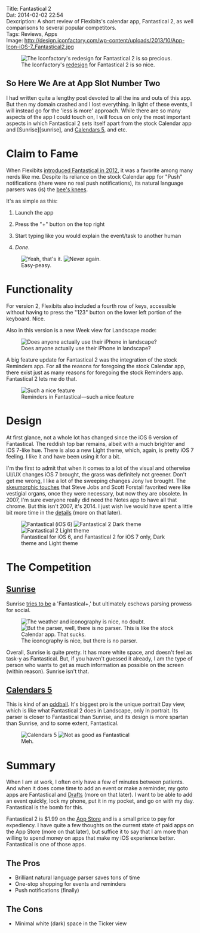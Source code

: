 Title: Fantastical 2  
Dat: 2014-02-02 22:54  
Dexcription: A short review of Flexibits's calendar app, Fantastical 2, as well comparisons to several popular competitors.  
Tags: Reviews, Apps  
Image: http://design.iconfactory.com/wp-content/uploads/2013/10/App-Icon-iOS-7_Fantastical2.jpg  

<figure>
	<img src="http://design.iconfactory.com/wp-content/uploads/2013/10/App-Icon-iOS-7_Fantastical2.jpg" alt="The Iconfactory's redesign for Fantastical 2 is so precious." title="The Iconfactory's redesign for Fantastical 2 is so precious.">
	<figcaption>The Iconfactory's <a href="http://design.iconfactory.com/fantastical-2-for-ios-7/" />redesign</a> for Fantastical 2 is so nice.</figcaption>
</figure>
  
## So Here We Are at App Slot Number Two

I had written quite a lengthy post devoted to all the ins and outs of this app. But then my domain crashed and I lost everything. In light of these events, I will instead go for the 'less is more' approach. While there are so many aspects of the app I could touch on, I will focus on only the most important aspects in which Fantastical 2 sets itself apart from the stock Calendar app and [Sunrise][sunrise], and [Calendars 5][readdle], and etc.

# Claim to Fame

When Flexibits [introduced Fantastical in 2012][macworld], it was a favorite among many nerds like me. Despite its reliance on the stock Calendar app for "Push" notifications (there were no real push notifications), its natural language parsers was (is) the [bee's knees][macstories]. 

It's as simple as this:

1. Launch the app

2. Press the "+" button on the top right

3. Start typing like you would explain the event/task to another human

4. *Done.*

<figure>
	<img class="screenshot inlineTwo" src="http://d.pr/i/1dddh+" alt="Yeah, that's it." title="Yeah, that's it.">
	<img class="screenshot inlineTwo" src="http://d.pr/i/1aiHr+" alt="Never again." title="Never again.">
	<figcaption>Easy-peasy.</figcaption>
</figure>

# Functionality

For version 2, Flexibits also included a fourth row of keys, accessible without having to press the "123" button on the lower left portion of the keyboard. Nice.

Also in this version is a new Week view for Landscape mode:

<figure>
	<img class="screenshot iphone" src="http://d.pr/i/BNnH+" alt="Does anyone actually use their iPhone in landscape?" title="Does anyone actually use their iPhone in landscape?">
	<figcaption>Does anyone actually use their iPhone in landscape?</figcaption>
</figure>

A big feature update for Fantastical 2 was the integration of the stock Reminders app. For all the reasons for foregoing the stock Calendar app, there exist just as many reasons for foregoing the stock Reminders app. Fantastical 2 lets me do that.

<figure>
	<img class="screenshot iphone" src="http://d.pr/i/15UTy+" alt="Such a nice feature" title="Such a nice feature">
	<figcaption>Reminders in Fantastical&mdash;such a nice feature</figcaption>
</figure>

# Design

At first glance, not a whole lot has changed since the iOS 6 version of Fantastical. The reddish top bar remains, albeit with a much brighter and iOS 7-like hue. There is also a new Light theme, which, again, is pretty iOS 7 feeling. I like it and have been using it for a bit. 

I'm the first to admit that when it comes to a lot of the visual and otherwise UI/UX changes iOS 7 brought, the grass was definitely not greener. Don't get me wrong, I like a lot of the sweeping changes Jony Ive brought. The [skeumorphic touches][cultofmac] that Steve Jobs and Scott Forstall favorited were like vestigial organs, once they were necessary, but now they are obsolete. In 2007, I'm sure everyone really did need the Notes app to have all that chrome. But this isn't 2007, it's 2014. I just wish Ive would have spent a little bit more time in the [details][tumblr] (more on that later). 

<figure >
	<img class="screenshot inlineThree" src="http://d.pr/i/A7lR+" alt="Fantastical (iOS 6)" title="Fantastical (iOS 6)">
	<img class="screenshot inlineThree" src="http://d.pr/i/SumY+" alt="Fantastical 2 Dark theme" title="Fantastical 2 Dark theme">
	<img class="screenshot inlineThree" src="http://d.pr/i/MzGi+" alt="Fantastical 2 Light theme" title="Fantastical 2 Light theme">
	<figcaption>Fantastical for iOS 6, and Fantastical 2 for iOS 7 only, Dark theme and Light theme</figcaption>
</figure>

# The Competition

## [Sunrise][sr]

Sunrise [tries to be][idb] a 'Fantastical+,' but ultimately eschews parsing prowess for social. 

<figure>
	<img class="screenshot inlineTwo" src="http://d.pr/i/15enF+" alt="The weather and iconography is nice, no doubt." title="The weather and iconography is nice, no doubt.">
	<img class="screenshot inlineTwo" src="http://d.pr/i/1aRkU+" alt="But the parser, well, there is no parser. This is like the stock Calendar app. That sucks." title="But the parser, well, there is no parser. This is like the stock Calendar app. That sucks.">
	<figcaption>The iconography is nice, but there is no parser.</figcaption>
</figure>

Overall, Sunrise is quite pretty. It has more white space, and doesn't feel as task-y as Fantastical. But, if you haven't guessed it already, I am the type of person who wants to get as much information as possible on the screen (within reason). Sunrise isn't that. 

## [Calendars 5][readdle]

This is kind of an [oddball][macstories 2]. It's biggest pro is the unique portrait Day view, which is like what Fantastical 2 does in Landscape, only in portrait. Its parser is closer to Fantastical than Sunrise, and its design is more spartan than Sunrise, and to some extent, Fantastical.

<figure>
	<img class="screenshot inlineTwo" src="http://d.pr/i/18doD+" alt="Calendars 5" title="Calendars 5">
	<img class="screenshot inlineTwo" src="http://d.pr/i/1dpEy+" alt="Not as good as Fantastical" title="Not as good as Fantastical">
	<figcaption>Meh.</figcaption>
</figure>

# Summary

When I am at work, I often only have a few of minutes between patients. And when it does come time to add an event or make a reminder, my goto apps are Fantastical and [Drafts][agiletortoise] (more on that later). I want to be able to add an event quickly, lock my phone, put it in my pocket, and go on with my day. Fantastical is the bomb for this. 

Fantastical 2 is $1.99 on the [App Store][apple] and is a small price to pay for expediency. I have quite a few thoughts on the current state of paid apps on the App Store (more on that later), but suffice it to say that I am more than willing to spend money on apps that make my iOS experience better. Fantastical is one of those apps.

## The Pros

* Brilliant natural language parser saves tons of time
* One-stop shopping for events and reminders
* Push notifications (finally)

## The Cons

* Minimal white (dark) space in the Ticker view

[agiletortoise]: https://itunes.apple.com/us/app/drafts-4-quickly-capture-notes/id905337691?mt=8&at=1l3vx9s "Drafts 4 on the App Store"
[apple]: https://itunes.apple.com/us/app/fantastical-2-calendar-reminders/id718043190?at=1l3vx9s "Fantastical 2 on the App Store"
[cultofmac]: http://www.cultofmac.com/189707/steve-jobs-himself-is-responsible-for-calendar-and-game-centers-hideous-skeuomorphic-designs/ "Steve Jobs loved skeuomorphism"
[iconfactory]: http://design.iconfactory.com/fantastical-2-for-ios-7/ "Iconfactory guys on their app icon for Fantastical 2"
[idb]: http://www.idownloadblog.com/2014/01/09/Sunrise-Calendar-Ipad/ "iDownloadBlog reviews Sunrise for iPad"
[macstories]: http://www.macstories.net/reviews/fantastical-for-iphone-review/ "Federico Viticci reviews Fantastical for iPhone"
[macstories 2]: http://www.macstories.net/Reviews/Calendars-5-Review/ "Federico Viticci reviews Calendars 5"
[macworld]: http://www.macworld.com/article/2017389/review-fantastical-for-iphone-shines-despite-ios-caused-limitations.html "Macword reviews Fantastical for iPhone"
[readdle]: https://itunes.apple.com/us/app/calendars-5-event-task-manager/id697927927?mt=8&at=1l3vx9s "Calendars 5 on the App Store"
[sr]: https://itunes.apple.com/us/app/sunrise-calendar-outlook-app/id599114150?mt=8&at=1l3vx9s "Sunrise on the App Store"
[tumblr]: http://ios7fail.tumblr.com/ "tumblr full of iOS 7 design failures"